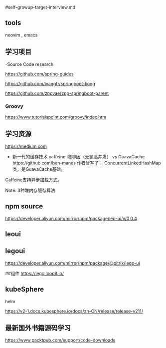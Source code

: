 #self-growup-target-interview.md

## tools

neovim , emacs





## 学习项目
-Source Code research

https://github.com/spring-guides

https://github.com/ivangfr/springboot-kong

https://github.com/zppvae/zpp-springboot-parent





### Groovy 
https://www.tutorialspoint.com/groovy/index.htm








## 学习资源

https://medium.com



- 新一代的缓存技术
caffeine-咖啡因（无锁高并发） vs GuavaCache 
https://github.com/ben-manes 作者曾写了：
ConcurrentLinkedHashMap类，是GuavaCache基础。

Caffeine支持异步加载方式。

Note: 3种堆内存缓存算法



## npm source

https://developer.aliyun.com/mirror/npm/package/leo-ui/v/0.0.4


## leoui



## legoui
https://developer.aliyun.com/mirror/npm/package/@pitrix/lego-ui


##组件
https://lego.loop8.io/



## kubeSphere

helm

https://v2-1.docs.kubesphere.io/docs/zh-CN/release/release-v211/


## 最新国外书籍源码学习

https://www.packtpub.com/support/code-downloads
